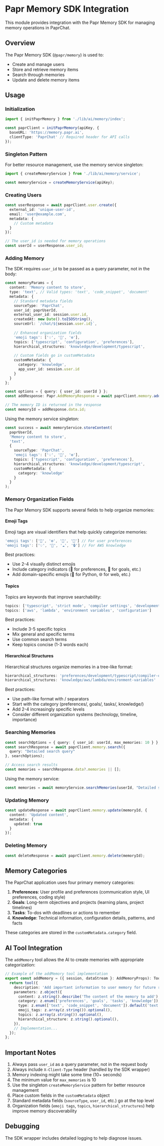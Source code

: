 # Papr Memory SDK Integration

This module provides integration with the Papr Memory SDK for managing memory operations in PaprChat.

## Overview

The Papr Memory SDK (`@papr/memory`) is used to:
- Create and manage users
- Store and retrieve memory items
- Search through memories
- Update and delete memory items

## Usage

### Initialization

```typescript
import { initPaprMemory } from './lib/ai/memory/index';

const paprClient = initPaprMemory(apiKey, {
  baseURL: 'https://memory.papr.ai',
  clientType: 'PaprChat' // Required header for API calls
});
```

### Singleton Pattern

For better resource management, use the memory service singleton:

```typescript
import { createMemoryService } from './lib/ai/memory/service';

const memoryService = createMemoryService(apiKey);
```

### Creating Users

```typescript
const userResponse = await paprClient.user.create({
  external_id: 'unique-user-id',
  email: 'user@example.com',
  metadata: {
    // Custom metadata
  }
});

// The user_id is needed for memory operations
const userId = userResponse.user_id;
```

### Adding Memory

The SDK requires `user_id` to be passed as a query parameter, not in the body:

```typescript
const memoryParams = {
  content: 'Memory content to store',
  type: 'text', // Valid types: 'text', 'code_snippet', 'document'
  metadata: {
    // Standard metadata fields
    sourceType: 'PaprChat', 
    user_id: paprUserId,
    external_user_id: session.user.id,
    createdAt: new Date().toISOString(),
    sourceUrl: `/chat/${session.user.id}`,
    
    // Enhanced organization fields
    'emoji tags': ['💡', '🔧', '⚙️'],
    topics: ['typescript', 'configuration', 'preferences'],
    hierarchical_structures: 'knowledge/development/typescript',
    
    // Custom fields go in customMetadata
    customMetadata: {
      category: 'knowledge',
      app_user_id: session.user.id
    }
  }
};

const options = { query: { user_id: userId } };
const addResponse: Papr.AddMemoryResponse = await paprClient.memory.add(memoryParams, options);

// The memory ID is returned in the response
const memoryId = addResponse.data.id;
```

Using the memory service singleton:

```typescript
const success = await memoryService.storeContent(
  paprUserId, 
  'Memory content to store',
  'text',
  {
    sourceType: 'PaprChat',
    'emoji tags': ['💡', '🔧', '⚙️'],
    topics: ['typescript', 'configuration', 'preferences'],
    hierarchical_structures: 'knowledge/development/typescript',
    customMetadata: {
      category: 'knowledge'
    }
  }
);
```

### Memory Organization Fields

The Papr Memory SDK supports several fields to help organize memories:

#### Emoji Tags

Emoji tags are visual identifiers that help quickly categorize memories:

```typescript
'emoji tags': ['👤', '⚙️', '🔧', '📝'] // For user preferences
'emoji tags': ['💡', '🔑', '☁️', '🔒'] // For AWS knowledge
```

Best practices:
- Use 2-4 visually distinct emojis
- Include category indicators (👤 for preferences, 🎯 for goals, etc.)
- Add domain-specific emojis (🐍 for Python, 🌐 for web, etc.)

#### Topics

Topics are keywords that improve searchability:

```typescript
topics: ['typescript', 'strict mode', 'compiler settings', 'development preferences']
topics: ['aws', 'lambda', 'environment variables', 'configuration']
```

Best practices:
- Include 3-5 specific topics
- Mix general and specific terms
- Use common search terms
- Keep topics concise (1-3 words each)

#### Hierarchical Structures

Hierarchical structures organize memories in a tree-like format:

```typescript
hierarchical_structures: 'preferences/development/typescript/compiler-options'
hierarchical_structures: 'knowledge/aws/lambda/environment-variables'
```

Best practices:
- Use path-like format with / separators
- Start with the category (preferences/, goals/, tasks/, knowledge/)
- Add 2-4 increasingly specific levels
- Consider different organization systems (technology, timeline, importance)

### Searching Memories

```typescript
const searchOptions = { query: { user_id: userId, max_memories: 10 } };
const searchResponse = await paprClient.memory.search({
  query: "Detailed search query"
}, searchOptions);

// Access search results
const memories = searchResponse.data?.memories || [];
```

Using the memory service:

```typescript
const memories = await memoryService.searchMemories(userId, "Detailed search query", { max_memories: 10 });
```

### Updating Memory

```typescript
const updateResponse = await paprClient.memory.update(memoryId, {
  content: 'Updated content',
  metadata: {
    updated: true
  }
});
```

### Deleting Memory

```typescript
const deleteResponse = await paprClient.memory.delete(memoryId);
```

## Memory Categories

The PaprChat application uses four primary memory categories:

1. **Preferences**: User profile and preferences (communication style, UI preferences, coding style)
2. **Goals**: Long-term objectives and projects (learning plans, project timelines)
3. **Tasks**: To-dos with deadlines or actions to remember
4. **Knowledge**: Technical information, configuration details, patterns, and facts

These categories are stored in the `customMetadata.category` field.

## AI Tool Integration

The `addMemory` tool allows the AI to create memories with appropriate categorization:

```typescript
// Example of the addMemory tool implementation
export const addMemory = ({ session, dataStream }: AddMemoryProps): Tool => {
  return tool({
    description: 'Add important information to user memory for future reference',
    parameters: z.object({
      content: z.string().describe('The content of the memory to add'),
      category: z.enum(['preferences', 'goals', 'tasks', 'knowledge']),
      type: z.enum(['text', 'code_snippet', 'document']).default('text'),
      emoji_tags: z.array(z.string()).optional(),
      topics: z.array(z.string()).optional(),
      hierarchical_structure: z.string().optional(),
    }),
    // Implementation...
  });
};
```

## Important Notes

1. Always pass `user_id` as a query parameter, not in the request body
2. Always include `X-Client-Type` header (handled by the SDK wrapper)
3. Memory indexing might take some time (10+ seconds)
4. The minimum value for `max_memories` is 10
5. Use the singleton `createMemoryService` pattern for better resource management
6. Place custom fields in the `customMetadata` object
7. Standard metadata fields (`sourceType`, `user_id`, etc.) go at the top level
8. Organization fields (`emoji tags`, `topics`, `hierarchical_structures`) help improve memory discoverability

## Debugging

The SDK wrapper includes detailed logging to help diagnose issues. 